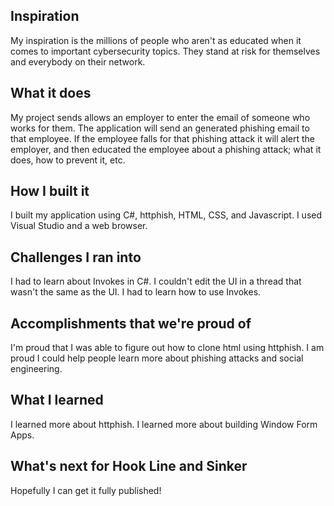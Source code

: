 ## Inspiration
My inspiration is the millions of people who aren't as educated when it comes to important cybersecurity topics. They stand at risk for themselves and everybody on their network.
## What it does
My project sends allows an employer to enter the email of someone who works for them. The application will send an generated phishing email to that employee. If the employee falls for that phishing attack it will alert the employer, and then educated the employee about a phishing attack; what it does, how to prevent it, etc. 
## How I built it
I built my application using C#, httphish, HTML, CSS, and Javascript. I used Visual Studio and a web browser.
## Challenges I ran into
I had to learn about Invokes in C#. I couldn't edit the UI in a thread that wasn't the same as the UI. I had to learn how to use Invokes.
## Accomplishments that we're proud of
I'm proud that I was able to figure out how to clone html using httphish. I am proud I could help people learn more about phishing attacks and social engineering. 
## What I learned
I learned more about httphish. I learned more about building Window Form Apps. 
## What's next for Hook Line and Sinker
Hopefully I can get it fully published!
